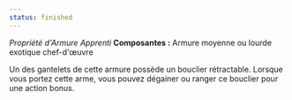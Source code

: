 ```yaml
---
status: finished
---
```

_Propriété d'Armure Apprenti_
__Composantes :__ Armure moyenne ou lourde exotique chef-d'œuvre

Un des gantelets de cette armure possède un bouclier rétractable. Lorsque vous portez cette arme, vous pouvez dégainer ou ranger ce bouclier pour une action bonus.